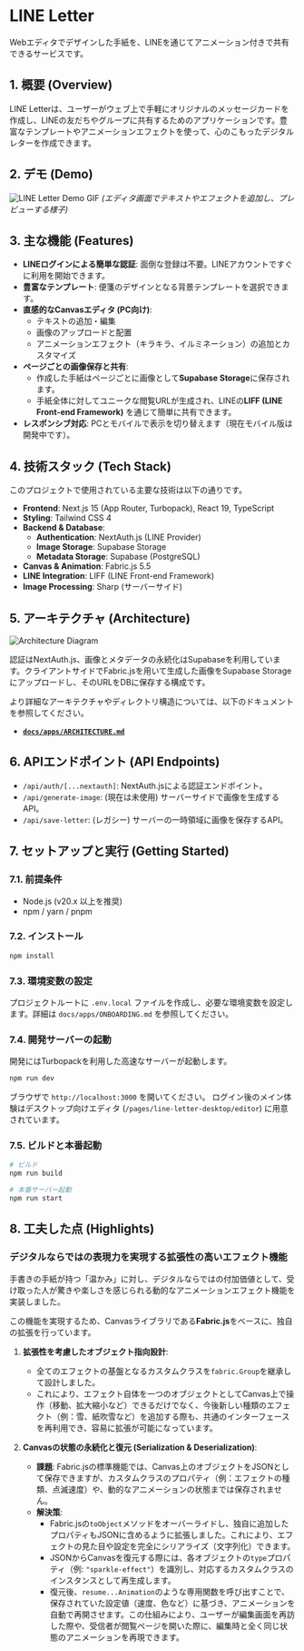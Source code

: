 # LINE Letter

Webエディタでデザインした手紙を、LINEを通じてアニメーション付きで共有できるサービスです。

## 1. 概要 (Overview)

LINE Letterは、ユーザーがウェブ上で手軽にオリジナルのメッセージカードを作成し、LINEの友だちやグループに共有するためのアプリケーションです。豊富なテンプレートやアニメーションエフェクトを使って、心のこもったデジタルレターを作成できます。

## 2. デモ (Demo)

![LINE Letter Demo GIF](public/landing-page/m1kbDbreCW3gAcG57W9u1759468198-1759468215.gif)
*(エディタ画面でテキストやエフェクトを追加し、プレビューする様子)*

## 3. 主な機能 (Features)

- **LINEログインによる簡単な認証**: 面倒な登録は不要。LINEアカウントですぐに利用を開始できます。
- **豊富なテンプレート**: 便箋のデザインとなる背景テンプレートを選択できます。
- **直感的なCanvasエディタ (PC向け)**:
  - テキストの追加・編集
  - 画像のアップロードと配置
  - アニメーションエフェクト（キラキラ、イルミネーション）の追加とカスタマイズ
- **ページごとの画像保存と共有**:
  - 作成した手紙はページごとに画像として**Supabase Storage**に保存されます。
  - 手紙全体に対してユニークな閲覧URLが生成され、LINEの**LIFF (LINE Front-end Framework)** を通じて簡単に共有できます。
- **レスポンシブ対応**: PCとモバイルで表示を切り替えます（現在モバイル版は開発中です）。

## 4. 技術スタック (Tech Stack)

このプロジェクトで使用されている主要な技術は以下の通りです。

- **Frontend**: Next.js 15 (App Router, Turbopack), React 19, TypeScript
- **Styling**: Tailwind CSS 4
- **Backend & Database**:
  - **Authentication**: NextAuth.js (LINE Provider)
  - **Image Storage**: Supabase Storage
  - **Metadata Storage**: Supabase (PostgreSQL)
- **Canvas & Animation**: Fabric.js 5.5
- **LINE Integration**: LIFF (LINE Front-end Framework)
- **Image Processing**: Sharp (サーバーサイド)

## 5. アーキテクチャ (Architecture)

![Architecture Diagram](./docs/architecture.png)

認証はNextAuth.js、画像とメタデータの永続化はSupabaseを利用しています。クライアントサイドでFabric.jsを用いて生成した画像をSupabase Storageにアップロードし、そのURLをDBに保存する構成です。

より詳細なアーキテクチャやディレクトリ構造については、以下のドキュメントを参照してください。
- [**`docs/apps/ARCHITECTURE.md`**](./docs/apps/ARCHITECTURE.md)

## 6. APIエンドポイント (API Endpoints)

- `/api/auth/[...nextauth]`: NextAuth.jsによる認証エンドポイント。
- `/api/generate-image`: (現在は未使用) サーバーサイドで画像を生成するAPI。
- `/api/save-letter`: (レガシー) サーバーの一時領域に画像を保存するAPI。

## 7. セットアップと実行 (Getting Started)

### 7.1. 前提条件

- Node.js (v20.x 以上を推奨)
- npm / yarn / pnpm

### 7.2. インストール

```bash
npm install
```

### 7.3. 環境変数の設定

プロジェクトルートに `.env.local` ファイルを作成し、必要な環境変数を設定します。詳細は `docs/apps/ONBOARDING.md` を参照してください。

### 7.4. 開発サーバーの起動

開発にはTurbopackを利用した高速なサーバーが起動します。

```bash
npm run dev
```

ブラウザで `http://localhost:3000` を開いてください。
ログイン後のメイン体験はデスクトップ向けエディタ (`/pages/line-letter-desktop/editor`) に用意されています。

### 7.5. ビルドと本番起動

```bash
# ビルド
npm run build

# 本番サーバー起動
npm run start
```

## 8. 工夫した点 (Highlights)

### デジタルならではの表現力を実現する拡張性の高いエフェクト機能

手書きの手紙が持つ「温かみ」に対し、デジタルならではの付加価値として、受け取った人が驚きや楽しさを感じられる動的なアニメーションエフェクト機能を実装しました。

この機能を実現するため、Canvasライブラリである**Fabric.js**をベースに、独自の拡張を行っています。

1.  **拡張性を考慮したオブジェクト指向設計**:
    -   全てのエフェクトの基盤となるカスタムクラスを`fabric.Group`を継承して設計しました。
    -   これにより、エフェクト自体を一つのオブジェクトとしてCanvas上で操作（移動、拡大縮小など）できるだけでなく、今後新しい種類のエフェクト（例：雪、紙吹雪など）を追加する際も、共通のインターフェースを再利用でき、容易に拡張が可能になっています。

2.  **Canvasの状態の永続化と復元 (Serialization & Deserialization)**:
    -   **課題**: Fabric.jsの標準機能では、Canvas上のオブジェクトをJSONとして保存できますが、カスタムクラスのプロパティ（例：エフェクトの種類、点滅速度）や、動的なアニメーションの状態までは保存されません。
    -   **解決策**:
        -   Fabric.jsの`toObject`メソッドをオーバーライドし、独自に追加したプロパティもJSONに含めるように拡張しました。これにより、エフェクトの見た目や設定を完全にシリアライズ（文字列化）できます。
        -   JSONからCanvasを復元する際には、各オブジェクトの`type`プロパティ（例: `"sparkle-effect"`）を識別し、対応するカスタムクラスのインスタンスとして再生成します。
        -   復元後、`resume...Animation`のような専用関数を呼び出すことで、保存されていた設定値（速度、色など）に基づき、アニメーションを自動で再開させます。この仕組みにより、ユーザーが編集画面を再訪した際や、受信者が閲覧ページを開いた際に、編集時と全く同じ状態のアニメーションを再現できます。